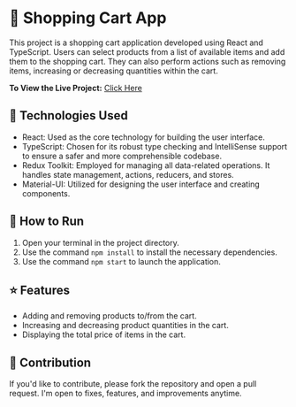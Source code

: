 # 🛒 Shopping Cart App

This project is a shopping cart application developed using React and TypeScript. Users can select products from a list of available items and add them to the shopping cart. They can also perform actions such as removing items, increasing or decreasing quantities within the cart.

**To View the Live Project:** [Click Here](https://shopping-cart-webapp-cenkmerk.netlify.app/)

## 🚀 Technologies Used

- React: Used as the core technology for building the user interface.
- TypeScript: Chosen for its robust type checking and IntelliSense support to ensure a safer and more comprehensible codebase.
- Redux Toolkit: Employed for managing all data-related operations. It handles state management, actions, reducers, and stores.
- Material-UI: Utilized for designing the user interface and creating components.

## 🏃 How to Run

1. Open your terminal in the project directory.
2. Use the command `npm install` to install the necessary dependencies.
3. Use the command `npm start` to launch the application.

## ⭐ Features

- Adding and removing products to/from the cart.
- Increasing and decreasing product quantities in the cart.
- Displaying the total price of items in the cart.

## 🤝  Contribution

If you'd like to contribute, please fork the repository and open a pull request. I'm open to fixes, features, and improvements anytime.

